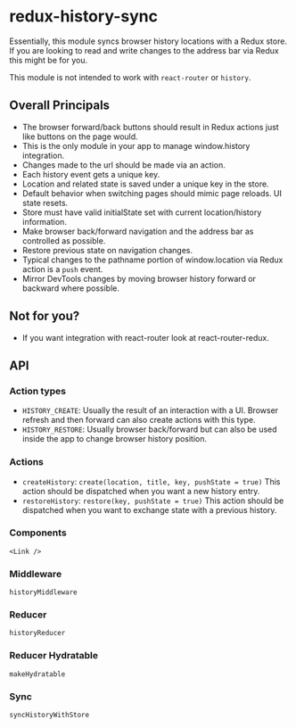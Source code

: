 # redux-history-sync

Essentially, this module syncs browser history locations with a Redux store. If you are looking to read and write changes to the address bar via Redux this might be for you.

This module is not intended to work with `react-router` or `history`.

## Overall Principals

* The browser forward/back buttons should result in Redux actions just like buttons on the page would.
* This is the only module in your app to manage window.history integration.
* Changes made to the url should be made via an action.
* Each history event gets a unique key.
* Location and related state is saved under a unique key in the store.
* Default behavior when switching pages should mimic page reloads. UI state resets.
* Store must have valid initialState set with current location/history information.
* Make browser back/forward navigation and the address bar as controlled as possible.
* Restore previous state on navigation changes.
* Typical changes to the pathname portion of window.location via Redux action is a `push` event.
* Mirror DevTools changes by moving browser history forward or backward where possible.

## Not for you?

* If you want integration with react-router look at react-router-redux.

## API

### Action types

* `HISTORY_CREATE`: Usually the result of an interaction with a UI. Browser refresh and then forward can also create actions with this type.
* `HISTORY_RESTORE`: Usually browser back/forward but can also be used inside the app to change browser history position.

### Actions

* `createHistory`: `create(location, title, key, pushState = true)` This action should be dispatched when you want a new history entry.
* `restoreHistory`: `restore(key, pushState = true)` This action should be dispatched when you want to exchange state with a previous history.

### Components

`<Link />`

### Middleware

`historyMiddleware`

### Reducer

`historyReducer`

### Reducer Hydratable

`makeHydratable`

### Sync

`syncHistoryWithStore`
